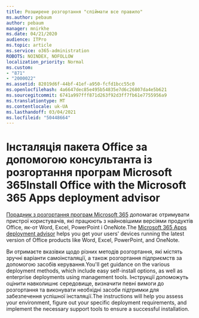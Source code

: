 ```yaml
---
title: Розширене розгортання "спіймати все правило"
ms.author: pebaum
author: pebaum
manager: mnirkhe
ms.date: 04/21/2020
audience: ITPro
ms.topic: article
ms.service: o365-administration
ROBOTS: NOINDEX, NOFOLLOW
localization_priority: Normal
ms.custom:
- "871"
- "2000022"
ms.assetid: 82019d6f-44bf-41ef-a950-fcfd1bcc55c0
ms.openlocfilehash: 4a6647dec85e495b54835e7d6c26807da4e5b621
ms.sourcegitcommit: 6741a997fff871d263f92d3ff7fb61e7755956a9
ms.translationtype: MT
ms.contentlocale: uk-UA
ms.lasthandoff: 03/04/2021
ms.locfileid: "50448664"
---
```

# <a name="install-office-with-the-microsoft-365-apps-deployment-advisor"></a><span data-ttu-id="7aa2d-102">Інсталяція пакета Office за допомогою консультанта із розгортання програм Microsoft 365</span><span class="sxs-lookup"><span data-stu-id="7aa2d-102">Install Office with the Microsoft 365 Apps deployment advisor</span></span>

<span data-ttu-id="7aa2d-103">[Порадник з розгортання програм Microsoft 365](https://admin.microsoft.com/adminportal/home) допомагає отримувати пристрої користувачів, які працюють з найновішими версіями продуктів Office, як-от Word, Excel, PowerPoint і OneNote.</span><span class="sxs-lookup"><span data-stu-id="7aa2d-103">The [Microsoft 365 Apps deployment advisor](https://admin.microsoft.com/adminportal/home) helps you get your users' devices running the latest version of Office products like Word, Excel, PowerPoint, and OneNote.</span></span>
  
<span data-ttu-id="7aa2d-104">Ви отримаєте вказівки щодо різних методів розгортання, які містять зручні варіанти самоінсталяції, а також розгортання підприємств за допомогою засобів керування.</span><span class="sxs-lookup"><span data-stu-id="7aa2d-104">You'll get guidance on the various deployment methods, which include easy self-install options, as well as enterprise deployments using management tools.</span></span> <span data-ttu-id="7aa2d-105">Інструкції допоможуть оцінити навколишнє середовище, визначити певні вимоги до розгортання та виконувати необхідні засоби підтримки для забезпечення успішної інсталяції.</span><span class="sxs-lookup"><span data-stu-id="7aa2d-105">The instructions will help you assess your environment, figure out your specific deployment requirements, and implement the necessary support tools to ensure a successful installation.</span></span>
  